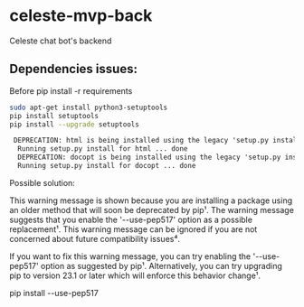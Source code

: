 # celeste-mvp-back
Celeste chat bot's backend


## Dependencies issues:

Before pip install -r requirements

~~~bash
sudo apt-get install python3-setuptools
pip install setuptools
pip install --upgrade setuptools
~~~

~~~txt
 DEPRECATION: html is being installed using the legacy 'setup.py install' method, because it does not have a 'pyproject.toml' and the 'wheel' package is not installed. pip 23.1 will enforce this behaviour change. A possible replacement is to enable the '--use-pep517' option. Discussion can be found at https://github.com/pypa/pip/issues/8559
  Running setup.py install for html ... done
  DEPRECATION: docopt is being installed using the legacy 'setup.py install' method, because it does not have a 'pyproject.toml' and the 'wheel' package is not installed. pip 23.1 will enforce this behaviour change. A possible replacement is to enable the '--use-pep517' option. Discussion can be found at https://github.com/pypa/pip/issues/8559
  Running setup.py install for docopt ... done
 ~~~

 Possible solution:

 This warning message is shown because you are installing a package using an older method that will soon be deprecated by pip¹. The warning message suggests that you enable the '--use-pep517' option as a possible replacement¹. This warning message can be ignored if you are not concerned about future compatibility issues⁴. 

If you want to fix this warning message, you can try enabling the '--use-pep517' option as suggested by pip¹. Alternatively, you can try upgrading pip to version 23.1 or later which will enforce this behavior change¹. 

pip install --use-pep517 <package-name>
